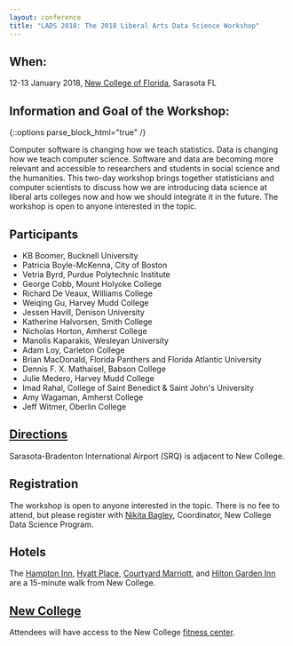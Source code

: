 ```yaml
---
layout: conference
title: "LADS 2018: The 2018 Liberal Arts Data Science Workshop"
---
```


## When:
12-13 January 2018, [New College of Florida](http://www.ncf.edu), Sarasota FL

## Information and Goal of the Workshop:  
{::options parse_block_html="true" /}
<p>
Computer software is changing how we teach statistics. Data is changing how we teach computer science. Software and data are becoming more relevant and accessible to researchers and students in social science and the humanities. This two-day workshop brings together statisticians and computer scientists to discuss how we are introducing data science at liberal arts colleges now and how we should integrate it in the future. The workshop is open to anyone interested in the topic.
</p>

## Participants

- KB Boomer, Bucknell University
- Patricia Boyle-McKenna, City of Boston
- Vetria Byrd, Purdue Polytechnic Institute
- George Cobb, Mount Holyoke College
- Richard De Veaux, Williams College
- Weiqing Gu, Harvey Mudd College
- Jessen Havill, Denison University
- Katherine Halvorsen, Smith College
- Nicholas Horton, Amherst College
- Manolis Kaparakis, Wesleyan University
- Adam Loy, Carleton College
- Brian MacDonald, Florida Panthers and Florida Atlantic University
- Dennis F. X. Mathaisel, Babson College
- Julie Medero, Harvey Mudd College
- Imad Rahal, College of Saint Benedict & Saint John's University
- Amy Wagaman, Amherst College
- Jeff Witmer, Oberlin College

## [Directions](https://www.ncf.edu/admissions/visit-campus/maps-and-directions/)
Sarasota-Bradenton International Airport (SRQ) is adjacent to New College.

## Registration
The workshop is open to anyone interested in the topic. There is no fee to attend, but please register with [Nikita Bagley](mailto:nbagley@ncf.edu), Coordinator, New College Data Science Program.

## Hotels
The [Hampton Inn](http://hamptoninn3.hilton.com/en/hotels/florida/hampton-inn-and-suites-sarasota-bradenton-airport-SRQATHX/index.html), [Hyatt Place](https://sarasotabradenton.place.hyatt.com/en/hotel/home.html), [Courtyard Marriott](http://www.marriott.com/hotels/travel/srqcy-courtyard-sarasota-bradenton-airport/?scid=bb1a189a-fec3-4d19-a255-54ba596febe2), and [Hilton Garden Inn](http://hiltongardeninn3.hilton.com/en/hotels/florida/hilton-garden-inn-sarasota-bradenton-airport-SRQNBGI/index.html) are a 15-minute walk from New College.

## [New College](https:/www.ncf.edu)
Attendees will have access to the New College [fitness center](https://www.ncf.edu/campus-life/health-safety-and-wellness-mind-body-and-spirit/fitness-center/).
